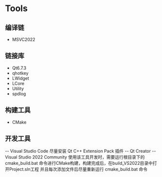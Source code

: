 # Tools
## 编译链
- MSVC2022

## 链接库
- Qt6.7.3
- qhotkey
- LWidget
- LCore
- Utility
- spdlog

## 构建工具
- CMake

## 开发工具
-- Visual Studio Code 尽量安装 Qt C++ Extension Pack 插件
-- Qt Creator
-- Visual Studio 2022 Community 使用该工具开发时，需要运行根目录下的 cmake_build.bat 命令进行CMake构建，构建完成后，在build_VS2022目录中打开Project.sln工程
并且每次添加文件后尽量重新运行 cmake_build.bat 命令